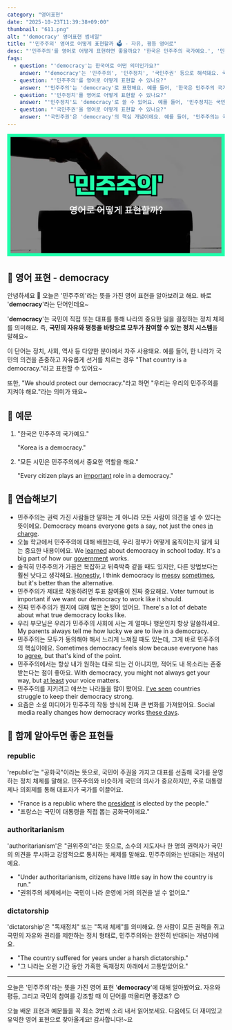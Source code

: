 ```yaml
---
category: "영어표현"
date: "2025-10-23T11:39:38+09:00"
thumbnail: "611.png"
alt: "'democracy' 영어표현 썸네일"
title: "'민주주의' 영어로 어떻게 표현할까 🗳️ - 자유, 평등 영어로"
desc: "'민주주의'를 영어로 어떻게 표현하면 좋을까요? '한국은 민주주의 국가예요.', '민주주의는 국민의 힘에서 시작돼요.' 등을 영어로 표현하는 법을 배워봅시다. 다양한 예문을 통해서 연습하고 본인의 표현으로 만들어 보세요."
faqs: 
  - question: "'democracy'는 한국어로 어떤 의미인가요?"
    answer: "'democracy'는 '민주주의', '민주정치', '국민주권' 등으로 해석돼요. 국민이 주인이 되는 정치 체제를 말해요."
  - question: "'민주주의'를 영어로 어떻게 표현할 수 있나요?"
    answer: "'민주주의'는 'democracy'로 표현해요. 예를 들어, '한국은 민주주의 국가예요.'는 'Korea is a democracy.'라고 해요."
  - question: "'민주정치'를 영어로 어떻게 표현할 수 있나요?"
    answer: "'민주정치'도 'democracy'로 쓸 수 있어요. 예를 들어, '민주정치는 국민의 의견을 존중해요.'는 'Democracy respects the opinions of the people.'라고 해요."
  - question: "'국민주권'을 영어로 어떻게 표현할 수 있나요?"
    answer: "'국민주권'은 'democracy'의 핵심 개념이에요. 예를 들어, '민주주의는 국민주권에 기반해요.'는 'Democracy is based on the sovereignty of the people.'라고 말해요."
---
```


!['democracy' 영어표현](./611.png)

## 🌟 영어 표현 - democracy

안녕하세요 👋 오늘은 '민주주의'라는 뜻을 가진 영어 표현을 알아보려고 해요. 바로 '**democracy**'라는 단어인데요~

'**democracy**'는 국민이 직접 또는 대표를 통해 나라의 중요한 일을 결정하는 정치 체제를 의미해요. 즉, **국민의 자유와 평등을 바탕으로 모두가 참여할 수 있는 정치 시스템**을 말해요~

이 단어는 정치, 사회, 역사 등 다양한 분야에서 자주 사용돼요. 예를 들어, 한 나라가 국민의 의견을 존중하고 자유롭게 선거를 치르는 경우 "That country is a democracy."라고 표현할 수 있어요~

또한, "We should protect our democracy."라고 하면 "우리는 우리의 민주주의를 지켜야 해요."라는 의미가 돼요~

## 📖 예문

1. "한국은 민주주의 국가예요."

   "Korea is a democracy."

2. "모든 시민은 민주주의에서 중요한 역할을 해요."

   "Every citizen plays an [important](/blog/in-english/318.important/) role in a democracy."



## 💬 연습해보기

<ul data-interactive-list>

  <li data-interactive-item>
    <span data-toggler>민주주의는 권력 가진 사람들만 말하는 게 아니라 모든 사람이 의견을 낼 수 있다는 뜻이에요.</span>
    <span data-answer>Democracy means everyone gets a say, not just the ones <a href="/blog/in-english/044.in-charge/">in charge</a>.</span>
  </li>

  <li data-interactive-item>
    <span data-toggler>오늘 학교에서 민주주의에 대해 배웠는데, 우리 정부가 어떻게 움직이는지 알게 되는 중요한 내용이에요.</span>
    <span data-answer>We <a href="/blog/in-english/245.learn/">learned</a> about democracy in school today. It's a big part of how our <a href="/blog/in-english/608.government/">government</a> works.</span>
  </li>

  <li data-interactive-item>
    <span data-toggler>솔직히 민주주의가 가끔은 복잡하고 뒤죽박죽 같을 때도 있지만, 다른 방법보다는 훨씬 낫다고 생각해요.</span>
    <span data-answer><a href="/blog/in-english/336.honestly/">Honestly</a>, I think democracy is <a href="/blog/in-english/352.messy/">messy</a> <a href="/blog/in-english/270.sometimes/">sometimes</a>, but it's better than the alternative.</span>
  </li>

  <li data-interactive-item>
    <span data-toggler>민주주의가 제대로 작동하려면 투표 참여율이 진짜 중요해요.</span>
    <span data-answer>Voter turnout is important if we want our democracy to work like it should.</span>
  </li>

  <li data-interactive-item>
    <span data-toggler>진짜 민주주의가 뭔지에 대해 많은 논쟁이 있어요.</span>
    <span data-answer>There's a lot of debate about what true democracy looks like.</span>
  </li>

  <li data-interactive-item>
    <span data-toggler>우리 부모님은 우리가 민주주의 사회에 사는 게 얼마나 행운인지 항상 말씀하세요.</span>
    <span data-answer>My parents always tell me how lucky we are to live in a democracy.</span>
  </li>

  <li data-interactive-item>
    <span data-toggler>민주주의는 모두가 동의해야 해서 느리게 느껴질 때도 있는데, 그게 바로 민주주의의 핵심이에요.</span>
    <span data-answer>Sometimes democracy feels slow because everyone has to <a href="/blog/in-english/342.agree/">agree</a>, but that's kind of the point.</span>
  </li>

  <li data-interactive-item>
    <span data-toggler>민주주의에서는 항상 내가 원하는 대로 되는 건 아니지만, 적어도 내 목소리는 존중받는다는 점이 좋아요.</span>
    <span data-answer>With democracy, you might not always get your way, but <a href="/blog/in-english/167.at-least/">at least</a> your voice matters.</span>
  </li>

  <li data-interactive-item>
    <span data-toggler>민주주의를 지키려고 애쓰는 나라들을 많이 봤어요.</span>
    <span data-answer><a href="/blog/일주일-내내-비가온적도-있어-영어표현/">I've seen</a> countries struggle to keep their democracy strong.</span>
  </li>

  <li data-interactive-item>
    <span data-toggler>요즘은 소셜 미디어가 민주주의 작동 방식에 진짜 큰 변화를 가져왔어요.</span>
    <span data-answer>Social media really changes how democracy works <a href="/blog/in-english/417.these-days/">these days</a>.</span>
  </li>

</ul>

## 🤝 함께 알아두면 좋은 표현들

### republic

'republic'는 "공화국"이라는 뜻으로, 국민이 주권을 가지고 대표를 선출해 국가를 운영하는 정치 체제를 말해요. 민주주의와 비슷하게 국민의 의사가 중요하지만, 주로 대통령제나 의회제를 통해 대표자가 국가를 이끌어요.

- "France is a republic where the [president](/blog/in-english/609.president/) is elected by the people."
- "프랑스는 국민이 대통령을 직접 뽑는 공화국이에요."

### authoritarianism

'authoritarianism'은 "권위주의"라는 뜻으로, 소수의 지도자나 한 명의 권력자가 국민의 의견을 무시하고 강압적으로 통치하는 체제를 말해요. 민주주의와는 반대되는 개념이에요.

- "Under authoritarianism, citizens have little say in how the country is run."
- "권위주의 체제에서는 국민이 나라 운영에 거의 의견을 낼 수 없어요."

### dictatorship

'dictatorship'은 "독재정치" 또는 "독재 체제"를 의미해요. 한 사람이 모든 권력을 쥐고 국민의 자유와 권리를 제한하는 정치 형태로, 민주주의와는 완전히 반대되는 개념이에요.

- "The country suffered for years under a harsh dictatorship."
- "그 나라는 오랜 기간 동안 가혹한 독재정치 아래에서 고통받았어요."

---

오늘은 '민주주의'라는 뜻을 가진 영어 표현 '**democracy**'에 대해 알아봤어요. 자유와 평등, 그리고 국민의 참여를 강조할 때 이 단어를 떠올리면 좋겠죠? 😊

오늘 배운 표현과 예문들을 꼭 최소 3번씩 소리 내서 읽어보세요. 다음에도 더 재미있고 유익한 영어 표현으로 찾아올게요! 감사합니다!~요

